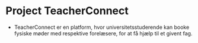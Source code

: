 # Project TeacherConnect

- TeacherConnect er en platform, hvor universitetsstuderende kan booke fysiske møder med respektive forelæsere, for at få hjælp til et givent fag.
